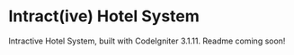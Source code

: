 # Intract(ive) Hotel System
Intractive Hotel System, built with CodeIgniter 3.1.11. Readme coming soon!